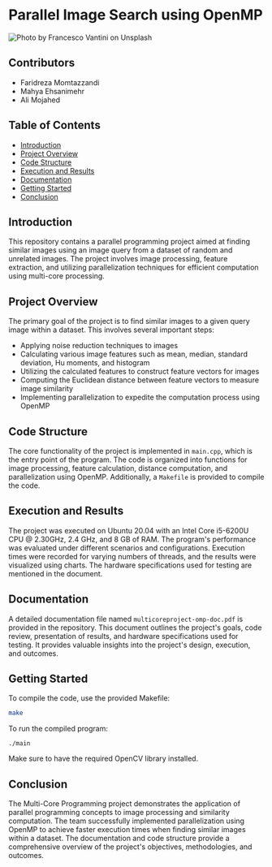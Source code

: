 # Parallel Image Search using OpenMP

![Photo by <a href="https://unsplash.com/@brostvarta?utm_source=unsplash&utm_medium=referral&utm_content=creditCopyText">Francesco Vantini</a> on <a href="https://unsplash.com/photos/ZavLsrP4CDI?utm_source=unsplash&utm_medium=referral&utm_content=creditCopyText">Unsplash</a>
   ](https://github.com/faridmmz/Image-Search-OPenMP/blob/main/README_image.jpg "Photo by Francesco Vantini on Unsplash")

## Contributors

- Faridreza Momtazzandi
- Mahya Ehsanimehr
- Ali Mojahed

## Table of Contents

- [Introduction](#introduction)
- [Project Overview](#project-Overview)
- [Code Structure](#code-Structure)
- [Execution and Results](#execution-and-Results)
- [Documentation](#documentation)
- [Getting Started](#getting-Started)
- [Conclusion](#conclusion)

## Introduction
This repository contains a parallel programming project aimed at finding similar images using an image query from a dataset of random and unrelated images. The project involves image processing, feature extraction, and utilizing parallelization techniques for efficient computation using multi-core processing.

## Project Overview
The primary goal of the project is to find similar images to a given query image within a dataset. This involves several important steps:
- Applying noise reduction techniques to images
- Calculating various image features such as mean, median, standard deviation, Hu moments, and histogram
- Utilizing the calculated features to construct feature vectors for images
- Computing the Euclidean distance between feature vectors to measure image similarity
- Implementing parallelization to expedite the computation process using OpenMP

## Code Structure
The core functionality of the project is implemented in `main.cpp`, which is the entry point of the program. The code is organized into functions for image processing, feature calculation, distance computation, and parallelization using OpenMP. Additionally, a `Makefile` is provided to compile the code.

## Execution and Results
The project was executed on Ubuntu 20.04 with an Intel Core i5-6200U CPU @ 2.30GHz, 2.4 GHz, and 8 GB of RAM. The program's performance was evaluated under different scenarios and configurations. Execution times were recorded for varying numbers of threads, and the results were visualized using charts. The hardware specifications used for testing are mentioned in the document.

## Documentation
A detailed documentation file named `multicoreproject-omp-doc.pdf` is provided in the repository. This document outlines the project's goals, code review, presentation of results, and hardware specifications used for testing. It provides valuable insights into the project's design, execution, and outcomes.

## Getting Started
To compile the code, use the provided Makefile:
```bash
make
```
To run the compiled program:
```
./main
```
Make sure to have the required OpenCV library installed.


## Conclusion
The Multi-Core Programming project demonstrates the application of parallel programming concepts to image processing and similarity computation. The team successfully implemented parallelization using OpenMP to achieve faster execution times when finding similar images within a dataset. The documentation and code structure provide a comprehensive overview of the project's objectives, methodologies, and outcomes.
